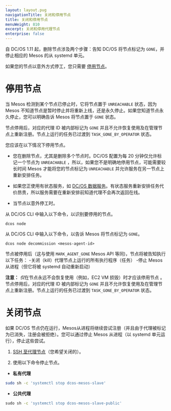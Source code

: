 ```yaml
---
layout: layout.pug
navigationTitle: 关闭和停用节点
title: 关闭和停用节点
menuWeight: 810
excerpt: 关闭和停用代理节点
enterprise: false
---
```


自 DC/OS 1.11 起，删除节点涉及两个步骤：告知 DC/OS 将节点标记为 `GONE`，并停止相应的 Mesos 的从 systemd 单元。

如果您的节点以意外方式停工，您只需要 [停用节点](/cn/1.11/administering-clusters/delete-node/#decommission-the-node/)。

# 停用节点

当 Mesos 检测到某个节点已停止时，它将节点置于 `UNREACHABLE` 状态，因为 Mesos 不知道节点是暂时停止并将重新上线，还是永久停止。如果您知道节点永久停止，您可以明确告诉 Mesos 将节点置于 `GONE` 状态。

节点停用后，对应的代理 ID 被内部标记为 `GONE` 并且不允许恢复使用及在管理节点上重新注册。节点上运行的任务已过渡到 `TASK_GONE_BY_OPERATOR` 状态。

您应该在以下情况下停用节点。

- 您在删除节点，尤其是删除多个节点时。DC/OS 配置为每 20 分钟仅允许标记一个节点为 `UNREACHABLE` ，所以，如果您不是明确地停用节点，可能需要较长时间 Mesos 才能将您的节点标记为 `UNREACHABLE` 并允许服务在另一节点上重新安排任务。

- 如果您正使用有状态服务，如 [DC/OS 数据服务](/services/)。有状态服务重新安排任务代价昂贵，所以服务需要在重新安排前知道代理不会再次返回在线。

- 当节点以意外停工时。

从 DC/OS CLI 中输入以下命令，以识别要停用的节点。

```
dcos node 
```

从 DC/OS CLI 中输入以下命令，以告诉 Mesos 将节点标记为 `GONE`。

```
dcos node decommission <mesos-agent-id>
```

节点被停用后（这与使用 `MARK_AGENT_GONE` Mesos API 等同)，节点将被告知执行以下任务：
-关闭（kill）代理节点上运行的所有执行程序（任务）
-停止 Mesos 从进程（但它将被 systemd 自动重新启动）

**注意：** *仅*在节点永远不会恢复使用（例如，EC2 VM 损毁）时才应该停用节点 。节点停用后，对应的代理 ID 被内部标记为 `GONE` 并且不允许恢复使用及在管理节点上重新注册。节点上运行的任务已过渡到 `TASK_GONE_BY_OPERATOR` 状态。


# 关闭节点

如果 DC/OS 节点仍在运行，Mesos从进程将继续尝试注册（并且由于代理被标记为已消失，注册会被拒绝）。您可以通过停止 Mesos 从进程（以 systemd 单元运行），停止这些尝试。

1. [SSH 至代理节点](/cn/1.11/administering-clusters/sshcluster/)（您希望关闭的）。

1. 使用以下命令停止节点。

 - **私有代理**

  ```bash
  sudo sh -c 'systemctl stop dcos-mesos-slave'
  ```
 - **公共代理**

  ```bash
  ⁠⁠⁠⁠sudo sh -c 'systemctl stop dcos-mesos-slave-public'
  ```
